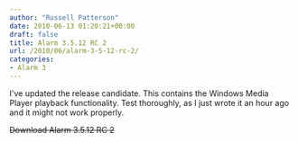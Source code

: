 ```yaml
---
author: "Russell Patterson"
date: 2010-06-13 01:20:21+00:00
draft: false
title: Alarm 3.5.12 RC 2
url: /2010/06/alarm-3-5-12-rc-2/
categories:
- Alarm 3
---
```


I've updated the release candidate.  This contains the Windows Media Player playback functionality.  Test thoroughly, as I just wrote it an hour ago and it might not work properly.

~~Download Alarm 3.5.12 RC 2~~

